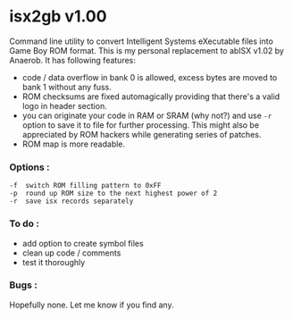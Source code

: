 # isx2gb v1.00

Command line utility to convert Intelligent Systems eXecutable files into Game Boy ROM format. This is my personal replacement to abISX v1.02 by Anaerob. It has following features:

- code / data overflow in bank 0 is allowed, excess bytes are moved to bank 1 without any fuss.
- ROM checksums are fixed automagically providing that there's a valid logo in header section.
- you can originate your code in RAM or SRAM (why not?) and use `-r` option to save it to file for further processing. This might also be appreciated by ROM hackers while generating series of patches.
- ROM map is more readable.

### Options :
```
-f  switch ROM filling pattern to 0xFF
-p  round up ROM size to the next highest power of 2
-r  save isx records separately
```

### To do :
- add option to create symbol files
- clean up code / comments
- test it thoroughly

### Bugs :
Hopefully none. Let me know if you find any.